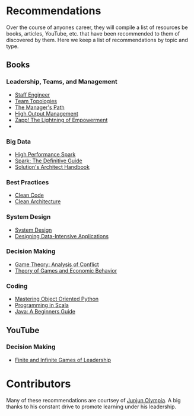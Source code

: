 # Recommendations
Over the course of anyones career, they will compile a list of resources be books, articles, YouTube, etc. that have been recommended to them of discovered by them. Here we keep a list of recommendations by topic and type.

## Books
### Leadership, Teams, and Management
* [Staff Engineer](https://www.amazon.de/-/en/gp/product/1736417916/)
* [Team Topologies](https://www.amazon.de/-/en/Matthew-Skelton/dp/1942788819/)
* [The Manager's Path](https://www.amazon.com/Managers-Path-Leaders-Navigating-Growth/dp/1491973897)
* [High Output Management](https://www.amazon.com/High-Output-Management-Andrew-Grove-ebook/dp/B015VACHOK)
* [Zapp! The Lightning of Empowerment](https://www.amazon.com/Zapp-Lightning-Empowerment-Productivity-Satisfaction/dp/0449002829)
*

### Big Data
* [High Performance Spark](https://www.amazon.de/-/en/Holden-Karau/dp/1491943203/)
* [Spark: The Definitive Guide](https://www.amazon.de/-/en/Bill-Chambers/dp/1491912219/)
* [Solution's Architect Handbook](https://www.amazon.de/Saurabh-Shrivastava/dp/1801816611/)

### Best Practices
* [Clean Code](https://www.amazon.de/-/en/Robert-Martin/dp/0132350882/)
* [Clean Architecture](https://www.amazon.de/Robert-C-Martin/dp/0134494164/)

### System Design
* [System Design](https://www.amazon.de/Alex-Xu/dp/B08CMF2CQF/)
* [Designing Data-Intensive Applications](https://www.amazon.de/-/en/Martin-Kleppmann/dp/1449373321/)

### Decision Making
* [Game Theory: Analysis of Conflict](https://www.amazon.de/gp/product/0674341163/)
* [Theory of Games and Economic Behavior](https://www.amazon.de/gp/product/8401848504/)

### Coding
* [Mastering Object Oriented Python](https://www.amazon.de/-/en/Steven-F-Lott/dp/1789531365/)
* [Programming in Scala](https://www.amazon.de/-/en/Martin-Odersky-ebook/dp/B097KT5XNK/)
* [Java: A Beginners Guide](https://www.amazon.de/-/en/Herbert-Schildt-dp-1260463559/dp/1260463559/)

## YouTube
### Decision Making
* [Finite and Infinite Games of Leadership](https://www.youtube.com/watch?v=_osKgFwKoDQ)

# Contributors
Many of these recommendations are courtsey of [Junjun Olympia]([https://github.com/beljun](https://www.linkedin.com/in/junjunolympia/)). A big thanks to his constant drive to promote learning under his leadership.
